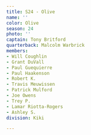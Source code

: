 ```yaml
---
title: S24 - Olive
name: ''
color: Olive
season: 24
photo: ''
captain: Tony Britford
quarterback: Malcolm Warbrick
members:
- Will Coughlin
- Grant DuVall
- Paul Guequierre
- Paul Haakenson
- Robert K.
- Travis Meuwissen
- Patrick Mulford
- Joe Owens
- Trey P.
- Lamar Riotta-Rogers
- Ashley S.
division: Kiki

---
```

